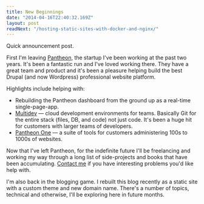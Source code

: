 ```yaml
---
title: New Beginnings
date: "2014-04-16T22:40:32.169Z"
layout: post
readNext: "/hosting-static-sites-with-docker-and-nginx/"
---
```


Quick announcement post.

First I'm leaving [Pantheon](http://getpantheon.com), the startup I've been working at the past two years.
It's been a fantastic run and I've loved working there. They have a great
team and product and it's been a pleasure helping build the best Drupal (and now Wordpress)
professional website platform.

Highlights include helping with:

* Rebuilding the Pantheon dashboard from the ground up as a real-time single-page-app.
* [Multidev](http://techcrunch.com/2013/07/10/pantheon-multidev/) — cloud development environments for teams.
Basically Git for the entire stack (files, DB, and code) not just code. It's been a huge hit for customers with larger teams of developers.
* [Pantheon One](https://www.getpantheon.com/pantheon-one) — 
a suite of tools for customers administering 100s to 1000s of websites.

Now that I've left Pantheon, for the indefinite future I'll be freelancing and working my way through a long list
of side-projects and books that have been accumulating. [Contact me](mailto:mathews.kyle@gmail.com) if you have interesting
problems you'd like help with.

I'm also back in the blogging game. I rebuilt this blog recently as a static site with a custom theme and new domain name. There's a number of topics, technical and otherwise, I'll be exploring here in future months.

